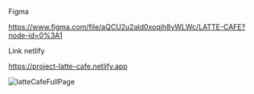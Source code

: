 Figma

https://www.figma.com/file/aQCU2u2ald0xoqjh8yWLWc/LATTE-CAFE?node-id=0%3A1

Link netlify

https://project-latte-cafe.netlify.app

![latteCafeFullPage](https://user-images.githubusercontent.com/104767959/184232061-1b283d92-21b0-4fb9-aec7-156e065ebb77.png)
